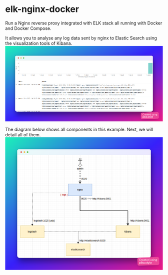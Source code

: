 # elk-nginx-docker
Run a Nginx reverse proxy integrated with ELK stack all running with Docker and Docker Compose. 

It allows you to analyse any log data sent by nginx to Elastic Search using the visualization tools of Kibana.
![alt text](./images/kibana.png)

The diagram below shows all components in this example. Next, we will detail all of them.
![alt text](./images/diagram.png)
